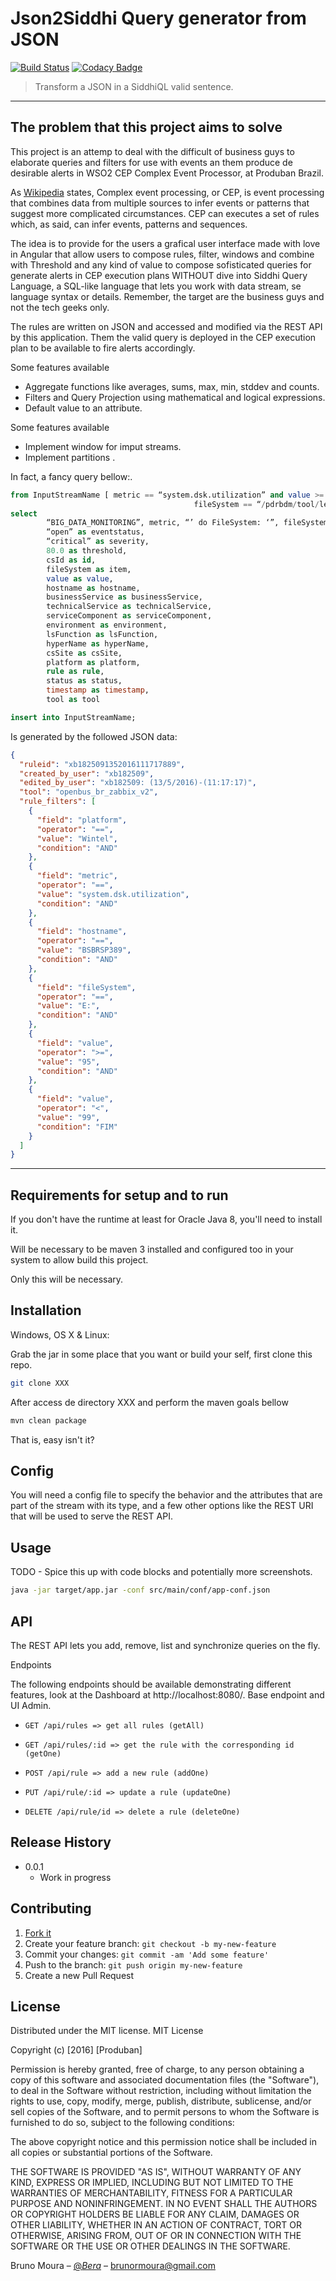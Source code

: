 # Json2Siddhi Query generator from JSON

[![Build Status](https://travis-ci.org/redBorder/cep.svg)](https://travis-ci.org/redBorder/cep)
[![Codacy Badge](https://api.codacy.com/project/badge/grade/de3ffaee924c418f8a3d4465d3d360cd)](https://www.codacy.com/app/redBorder/cep)

> Transform a JSON in a SiddhiQL valid sentence.

***

## The problem that this project aims to solve

This project is an attemp to deal with the difficult of business guys to elaborate queries and filters for use with events an them produce de desirable alerts in WSO2 CEP Complex Event Processor, at Produban Brazil.

As [Wikipedia](https://en.wikipedia.org/wiki/Complex_event_processing) states, Complex event processing, or CEP, is event processing that combines data from multiple sources to infer events or patterns that suggest more complicated
circumstances. CEP can executes a set of rules which, as said, can infer events, patterns and sequences.

The idea is to provide for the users a grafical user interface made with love in Angular that allow users to compose rules, filter, windows and combine with Threshold  and any kind of value to compose sofisticated queries for generate alerts in CEP execution plans  WITHOUT dive into Siddhi Query Language, a SQL-like language that lets you work with data stream, se language syntax or details. Remember, the target are the business guys and not the tech geeks only.

The rules are written on JSON and accessed and modified via the REST API by this application. Them the valid query is deployed in the CEP execution plan to be available to fire alerts accordingly.  

Some features available

* Aggregate functions like averages, sums, max, min, stddev and counts.
* Filters and Query Projection using mathematical and logical expressions.
* Default value to an attribute.

Some features available

* Implement window for imput streams.
* Implement partitions .

In fact, a fancy query bellow:.
```sql
from InputStreamName [ metric == “system.dsk.utilization” and value >= 80 and tsName == “I_BIG_DATA_MONITORING” and (fileSystem == “/pdr/bdm” or
                                         fileSystem == “/pdrbdm/tool/level”)]
select
        “BIG_DATA_MONITORING”, metric, “’ do FileSystem: ‘”, fileSystem, “’ above threshold: 80%”, “. Value: “, value, “%.” ) as message,
        “open” as eventstatus,
        “critical” as severity,
        80.0 as threshold,
        csId as id,
        fileSystem as item,
        value as value,
        hostname as hostname,
        businessService as businessService,
        technicalService as technicalService,
        serviceComponent as serviceComponent,
        environment as environment,
        lsFunction as lsFunction,
        hyperName as hyperName,
        csSite as csSite,
        platform as platform,
        rule as rule,
        status as status,
        timestamp as timestamp,
        tool as tool

insert into InputStreamName;
```
 Is generated by the followed JSON data:

```json
{
  "ruleid": "xb1825091352016111717889",
  "created_by_user": "xb182509",
  "edited_by_user": "xb182509: (13/5/2016)-(11:17:17)",
  "tool": "openbus_br_zabbix_v2",
  "rule_filters": [
    {
      "field": "platform",
      "operator": "==",
      "value": "Wintel",
      "condition": "AND"
    },
    {
      "field": "metric",
      "operator": "==",
      "value": "system.dsk.utilization",
      "condition": "AND"
    },
    {
      "field": "hostname",
      "operator": "==",
      "value": "BSBRSP389",
      "condition": "AND"
    },
    {
      "field": "fileSystem",
      "operator": "==",
      "value": "E:",
      "condition": "AND"
    },
    {
      "field": "value",
      "operator": ">=",
      "value": "95",
      "condition": "AND"
    },
    {
      "field": "value",
      "operator": "<",
      "value": "99",
      "condition": "FIM"
    }
  ]
}
```

***

##  Requirements for setup and to run

If you don't have the runtime at least for Oracle Java 8, you'll need to install it.

Will be necessary to be maven 3 installed and configured too in your system to allow build this project.
 
Only this will be necessary.

## Installation

Windows, OS X & Linux:

Grab the jar in some place that you want or build your self, first clone this repo. 

```sh
git clone XXX
```
After access de directory XXX and perform the maven goals bellow

```sh
mvn clean package
```
That is, easy isn't it?

## Config

You will need a config file to specify the behavior and the attributes that are part of the stream with its type, and a few other options like the REST URI that will be used to serve the REST API.

## Usage 

TODO - Spice this up with code blocks and potentially more screenshots.

```sh
java -jar target/app.jar -conf src/main/conf/app-conf.json
```
## API

The REST API lets you add, remove, list and synchronize queries on the fly.

Endpoints

The following endpoints should be available demonstrating different features, look at the  Dashboard at http://localhost:8080/.  Base endpoint and UI Admin.

-     GET /api/rules => get all rules (getAll)
-     GET /api/rules/:id => get the rule with the corresponding id (getOne)
-     POST /api/rule => add a new rule (addOne)
-     PUT /api/rule/:id => update a rule (updateOne)
-     DELETE /api/rule/id => delete a rule (deleteOne)

## Release History

* 0.0.1
    * Work in progress

## Contributing

1. [Fork it](https://github.com/redborder/cep/fork)
2. Create your feature branch: `git checkout -b my-new-feature`
3. Commit your changes: `git commit -am 'Add some feature'`
4. Push to the branch: `git push origin my-new-feature`
5. Create a new Pull Request

## License

Distributed under the MIT license. MIT License

Copyright (c) [2016] [Produban]

Permission is hereby granted, free of charge, to any person obtaining a copy
of this software and associated documentation files (the "Software"), to deal
in the Software without restriction, including without limitation the rights
to use, copy, modify, merge, publish, distribute, sublicense, and/or sell
copies of the Software, and to permit persons to whom the Software is
furnished to do so, subject to the following conditions:

The above copyright notice and this permission notice shall be included in all
copies or substantial portions of the Software.

THE SOFTWARE IS PROVIDED "AS IS", WITHOUT WARRANTY OF ANY KIND, EXPRESS OR
IMPLIED, INCLUDING BUT NOT LIMITED TO THE WARRANTIES OF MERCHANTABILITY,
FITNESS FOR A PARTICULAR PURPOSE AND NONINFRINGEMENT. IN NO EVENT SHALL THE
AUTHORS OR COPYRIGHT HOLDERS BE LIABLE FOR ANY CLAIM, DAMAGES OR OTHER
LIABILITY, WHETHER IN AN ACTION OF CONTRACT, TORT OR OTHERWISE, ARISING FROM,
OUT OF OR IN CONNECTION WITH THE SOFTWARE OR THE USE OR OTHER DEALINGS IN THE
SOFTWARE.

Bruno Moura – [@_Bera_](https://twitter.com/dbader_org) – brunormoura@gmail.com






